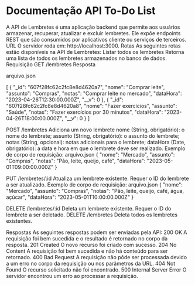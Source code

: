 # Documentação API To-Do List

A API de Lembretes é uma aplicação backend que permite aos usuários armazenar, recuperar, atualizar e excluir lembretes. Ele expõe endpoints REST que são consumidos por aplicativos cliente ou serviços de terceiros.
URL
O servidor roda em: http://localhost:3000.
Rotas
As seguintes rotas estão disponíveis na API de Lembretes:
Listar todos os lembretes
Retorna uma lista de todos os lembretes armazenados no banco de dados.
Requisição
GET /lembretes
Resposta

arquivo.json

[
  {
    "_id": "607f28fc62c2fc8e8d4620a7",
    "nome": "Comprar leite",
    "assunto": "Compras",
    "notas": "Comprar leite no mercado",
    "dataHora": "2023-04-26T12:30:00.000Z",
    "__v": 0
  },
  {
    "_id": "607f28fc62c2fc8e8d4620a8",
    "nome": "Fazer exercícios",
    "assunto": "Saúde",
    "notas": "Fazer exercícios por 30 minutos",
    "dataHora": "2023-04-26T18:00:00.000Z",
    "__v": 0
  }
]


POST /lembretes
Adiciona um novo lembrete 
nome (String, obrigatório): o nome do lembrete;
assunto (String, obrigatório): o assunto do lembrete;
notas (String, opcional): notas adicionais para o lembrete;
dataHora (Date, obrigatório): a data e hora em que o lembrete deve ser realizado.
Exemplo de corpo de requisição:
arquivo.json
{
    "nome": "Mercado",
    "assunto": "Compras",
    "notas": "Pão, leite, queijo, café",
    "dataHora": "2023-05-01T09:00:00.000Z"
}

PUT /lembretes/:id
Atualiza um lembrete existente. Requer o ID do lembrete a ser atualizado.
Exemplo de corpo de requisição:
arquivo.json
{
    "nome": "Mercado",
    "assunto": "Compras",
    "notas": "Pão, leite, queijo, café, água, açúcar",
    "dataHora": "2023-05-01T10:00:00.000Z"
}

DELETE /lembretes/:id
Deleta um lembrete existente. Requer o ID do lembrete a ser deletado.
DELETE /lembretes
Deleta todos os lembretes existentes.



Respostas
As seguintes respostas podem ser enviadas pela API:
200 OK
A requisição foi bem sucedida e o resultado é retornado no corpo da resposta.
201 Created
O novo recurso foi criado com sucesso.
204 No Content
A requisição foi bem sucedida e não há conteúdo para ser retornado.
400 Bad Request
A requisição não pôde ser processada devido a um erro no corpo da requisição ou nos parâmetros da URL.
404 Not Found
O recurso solicitado não foi encontrado.
500 Internal Server Error
O servidor encontrou um erro ao processar a requisição.

